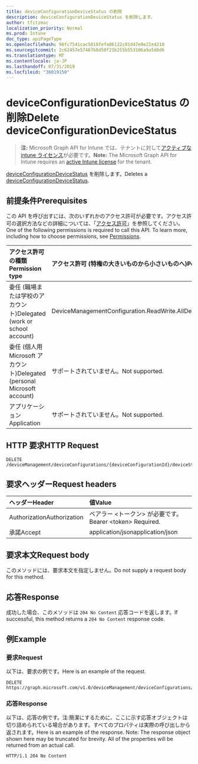 ```yaml
---
title: deviceConfigurationDeviceStatus の削除
description: deviceConfigurationDeviceStatus を削除します。
author: tfitzmac
localization_priority: Normal
ms.prod: Intune
doc_type: apiPageType
ms.openlocfilehash: 98fc7541cac5018fefa86122c01d47e0e21e4210
ms.sourcegitcommit: 2c62457e57467b8d50f21b255b553106a9a5d8d6
ms.translationtype: MT
ms.contentlocale: ja-JP
ms.lasthandoff: 07/31/2019
ms.locfileid: "36019150"
---
```

# <a name="delete-deviceconfigurationdevicestatus"></a><span data-ttu-id="97ae2-103">deviceConfigurationDeviceStatus の削除</span><span class="sxs-lookup"><span data-stu-id="97ae2-103">Delete deviceConfigurationDeviceStatus</span></span>

> <span data-ttu-id="97ae2-104">**注:** Microsoft Graph API for Intune では、テナントに対して[アクティブな intune ライセンス](https://go.microsoft.com/fwlink/?linkid=839381)が必要です。</span><span class="sxs-lookup"><span data-stu-id="97ae2-104">**Note:** The Microsoft Graph API for Intune requires an [active Intune license](https://go.microsoft.com/fwlink/?linkid=839381) for the tenant.</span></span>

<span data-ttu-id="97ae2-105">[deviceConfigurationDeviceStatus](../resources/intune-deviceconfig-deviceconfigurationdevicestatus.md) を削除します。</span><span class="sxs-lookup"><span data-stu-id="97ae2-105">Deletes a [deviceConfigurationDeviceStatus](../resources/intune-deviceconfig-deviceconfigurationdevicestatus.md).</span></span>

## <a name="prerequisites"></a><span data-ttu-id="97ae2-106">前提条件</span><span class="sxs-lookup"><span data-stu-id="97ae2-106">Prerequisites</span></span>
<span data-ttu-id="97ae2-p101">この API を呼び出すには、次のいずれかのアクセス許可が必要です。アクセス許可の選択方法などの詳細については、「[アクセス許可](/graph/permissions-reference)」を参照してください。</span><span class="sxs-lookup"><span data-stu-id="97ae2-p101">One of the following permissions is required to call this API. To learn more, including how to choose permissions, see [Permissions](/graph/permissions-reference).</span></span>

|<span data-ttu-id="97ae2-109">アクセス許可の種類</span><span class="sxs-lookup"><span data-stu-id="97ae2-109">Permission type</span></span>|<span data-ttu-id="97ae2-110">アクセス許可 (特権の大きいものから小さいものへ)</span><span class="sxs-lookup"><span data-stu-id="97ae2-110">Permissions (from most to least privileged)</span></span>|
|:---|:---|
|<span data-ttu-id="97ae2-111">委任 (職場または学校のアカウント)</span><span class="sxs-lookup"><span data-stu-id="97ae2-111">Delegated (work or school account)</span></span>|<span data-ttu-id="97ae2-112">DeviceManagementConfiguration.ReadWrite.All</span><span class="sxs-lookup"><span data-stu-id="97ae2-112">DeviceManagementConfiguration.ReadWrite.All</span></span>|
|<span data-ttu-id="97ae2-113">委任 (個人用 Microsoft アカウント)</span><span class="sxs-lookup"><span data-stu-id="97ae2-113">Delegated (personal Microsoft account)</span></span>|<span data-ttu-id="97ae2-114">サポートされていません。</span><span class="sxs-lookup"><span data-stu-id="97ae2-114">Not supported.</span></span>|
|<span data-ttu-id="97ae2-115">アプリケーション</span><span class="sxs-lookup"><span data-stu-id="97ae2-115">Application</span></span>|<span data-ttu-id="97ae2-116">サポートされていません。</span><span class="sxs-lookup"><span data-stu-id="97ae2-116">Not supported.</span></span>|

## <a name="http-request"></a><span data-ttu-id="97ae2-117">HTTP 要求</span><span class="sxs-lookup"><span data-stu-id="97ae2-117">HTTP Request</span></span>
<!-- {
  "blockType": "ignored"
}
-->
``` http
DELETE /deviceManagement/deviceConfigurations/{deviceConfigurationId}/deviceStatuses/{deviceConfigurationDeviceStatusId}
```

## <a name="request-headers"></a><span data-ttu-id="97ae2-118">要求ヘッダー</span><span class="sxs-lookup"><span data-stu-id="97ae2-118">Request headers</span></span>
|<span data-ttu-id="97ae2-119">ヘッダー</span><span class="sxs-lookup"><span data-stu-id="97ae2-119">Header</span></span>|<span data-ttu-id="97ae2-120">値</span><span class="sxs-lookup"><span data-stu-id="97ae2-120">Value</span></span>|
|:---|:---|
|<span data-ttu-id="97ae2-121">Authorization</span><span class="sxs-lookup"><span data-stu-id="97ae2-121">Authorization</span></span>|<span data-ttu-id="97ae2-122">ベアラー &lt;トークン&gt; が必要です。</span><span class="sxs-lookup"><span data-stu-id="97ae2-122">Bearer &lt;token&gt; Required.</span></span>|
|<span data-ttu-id="97ae2-123">承諾</span><span class="sxs-lookup"><span data-stu-id="97ae2-123">Accept</span></span>|<span data-ttu-id="97ae2-124">application/json</span><span class="sxs-lookup"><span data-stu-id="97ae2-124">application/json</span></span>|

## <a name="request-body"></a><span data-ttu-id="97ae2-125">要求本文</span><span class="sxs-lookup"><span data-stu-id="97ae2-125">Request body</span></span>
<span data-ttu-id="97ae2-126">このメソッドには、要求本文を指定しません。</span><span class="sxs-lookup"><span data-stu-id="97ae2-126">Do not supply a request body for this method.</span></span>

## <a name="response"></a><span data-ttu-id="97ae2-127">応答</span><span class="sxs-lookup"><span data-stu-id="97ae2-127">Response</span></span>
<span data-ttu-id="97ae2-128">成功した場合、このメソッドは `204 No Content` 応答コードを返します。</span><span class="sxs-lookup"><span data-stu-id="97ae2-128">If successful, this method returns a `204 No Content` response code.</span></span>

## <a name="example"></a><span data-ttu-id="97ae2-129">例</span><span class="sxs-lookup"><span data-stu-id="97ae2-129">Example</span></span>

### <a name="request"></a><span data-ttu-id="97ae2-130">要求</span><span class="sxs-lookup"><span data-stu-id="97ae2-130">Request</span></span>
<span data-ttu-id="97ae2-131">以下は、要求の例です。</span><span class="sxs-lookup"><span data-stu-id="97ae2-131">Here is an example of the request.</span></span>
``` http
DELETE https://graph.microsoft.com/v1.0/deviceManagement/deviceConfigurations/{deviceConfigurationId}/deviceStatuses/{deviceConfigurationDeviceStatusId}
```

### <a name="response"></a><span data-ttu-id="97ae2-132">応答</span><span class="sxs-lookup"><span data-stu-id="97ae2-132">Response</span></span>
<span data-ttu-id="97ae2-p102">以下は、応答の例です。注:簡潔にするために、ここに示す応答オブジェクトは切り詰められている場合があります。すべてのプロパティは実際の呼び出しから返されます。</span><span class="sxs-lookup"><span data-stu-id="97ae2-p102">Here is an example of the response. Note: The response object shown here may be truncated for brevity. All of the properties will be returned from an actual call.</span></span>
``` http
HTTP/1.1 204 No Content
```



